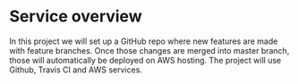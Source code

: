 # Service overview

In this project we will set up a GitHub repo where new features are made with feature branches. Once those changes are merged into master branch, those will automatically be deployed on AWS hosting.
The project will use Github, Travis CI and AWS services.


